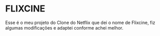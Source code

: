 # FLIXCINE
Esse é o meu projeto do Clone do Netflix que dei o nome de Flixcine, fiz algumas modificações e adaptei conforme achei melhor. 
